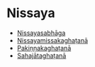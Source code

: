 

# Nissaya

* [Nissayasabhāga](Nissaya/Nissayasabhaga.md)
* [Nissayamissakaghaṭanā](Nissaya/Nissayamissakaghatana.md)
* [Pakiṇṇakaghaṭanā](Nissaya/Pakinnakaghatana.md)
* [Sahajātaghaṭanā](Nissaya/Sahajataghatana.md)



